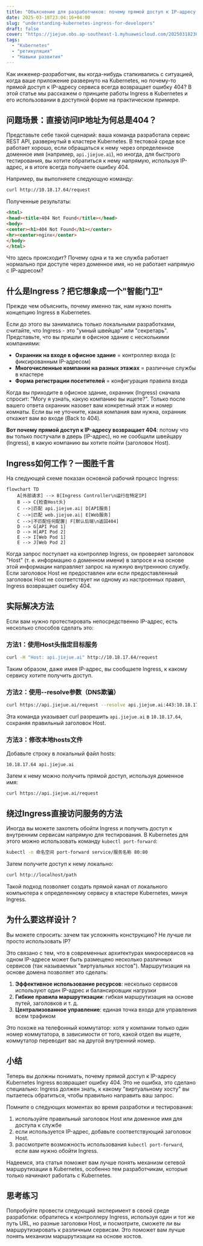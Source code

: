 ```yaml
---
title: "Объяснение для разработчиков: почему прямой доступ к IP-адресу Kubernetes Ingress возвращает 404"
date: 2025-03-18T23:04:16+04:00
slug: "understanding-kubernetes-ingress-for-developers"
draft: false
cover: "https://jiejue.obs.ap-southeast-1.myhuaweicloud.com/20250318230709119.webp"
tags:
  - "Kubernetes"
  - "ретикуляция"
  - "Навыки развития"
---
```


Как инженер-разработчик, вы когда-нибудь сталкивались с ситуацией, когда ваше приложение развернуто на Kubernetes, но почему-то прямой доступ к IP-адресу сервиса всегда возвращает ошибку 404? В этой статье мы расскажем о принципе работы Ingress в Kubernetes и его использовании в доступной форме на практическом примере.

<!--more-->

## 问题场景：直接访问IP地址为何总是404？

Представьте себе такой сценарий: ваша команда разработала сервис REST API, развернутый в кластере Kubernetes. В тестовой среде все работает хорошо, если обращаться к нему через определенное доменное имя (например, `api.jiejue.ai`), но иногда, для быстрого тестирования, вы хотите обратиться к нему напрямую, используя IP-адрес, и в итоге всегда получаете ошибку 404.

Например, вы выполняете следующую команду:

```bash
curl http://10.18.17.64/request
```

Полученные результаты:

```html
<html>
<head><title>404 Not Found</title></head>
<body>
<center><h1>404 Not Found</h1></center>
<hr><center>nginx</center>
</body>
</html>
```

Что здесь происходит? Почему одна и та же служба работает нормально при доступе через доменное имя, но не работает напрямую с IP-адресом?

## 什么是Ingress？把它想象成一个"智能门卫"

Прежде чем объяснить, почему именно так, нам нужно понять концепцию Ingress в Kubernetes.

Если до этого вы занимались только локальными разработками, считайте, что Ingress - это "умный швейцар" или "секретарь". Представьте, что вы пришли в офисное здание с несколькими компаниями:

- **Охранник на входе в офисное здание** = контроллер входа (с фиксированным IP-адресом)
- **Многочисленные компании на разных этажах** = различные службы в кластере
- **Форма регистрации посетителей** = конфигурация правила входа

Когда вы приходите в офисное здание, охранник (Ingress) сначала спросит: "Могу я узнать, какую компанию вы ищете?". Только после вашего ответа охранник назовет вам конкретный этаж и номер комнаты. Если вы не уточните, какая компания вам нужна, охранник откажет вам во входе (Back to 404).

**Вот почему прямой доступ к IP-адресу возвращает 404**: потому что вы только постучали в дверь (IP-адрес), но не сообщили швейцару (Ingress), в какую компанию вы хотите пойти (заголовок Host).

## Ingress如何工作？一图胜千言

На следующей схеме показан основной рабочий процесс Ingress:

```mermaid
flowchart TD
    A[外部请求] --> B[Ingress Controller\n运行在特定IP]
    B --> C{检查Host头}
    C -->|匹配 api.jiejue.ai| D[API服务]
    C -->|匹配 web.jiejue.ai| E[Web服务]
    C -->|不匹配任何配置| F[默认后端\n返回404]
    D --> G[API Pod 1]
    D --> H[API Pod 2]
    E --> I[Web Pod 1]
    E --> J[Web Pod 2]
```

Когда запрос поступает на контроллер Ingress, он проверяет заголовок "Host" (т. е. информацию о доменном имени) в запросе и на основе этой информации направляет запрос на нужную внутреннюю службу. Если заголовок Host не предоставлен или если предоставленный заголовок Host не соответствует ни одному из настроенных правил, Ingress возвращает ошибку 404.

## 实际解决方法

Если вам нужно протестировать непосредственно IP-адрес, есть несколько способов сделать это:

### 方法1：使用Host头指定目标服务

```bash
curl -H "Host: api.jiejue.ai" http://10.18.17.64/request
```

Таким образом, даже имея IP-адрес, вы сообщаете Ingress, к какому сервису хотите получить доступ.

### 方法2：使用--resolve参数（DNS欺骗）

```bash
curl https://api.jiejue.ai/request --resolve api.jiejue.ai:443:10.18.17.64
```

Эта команда указывает curl разрешить `api.jiejue.ai` в `10.18.17.64`, сохраняя правильный заголовок Host.

### 方法3：修改本地hosts文件

Добавьте строку в локальный файл hosts:

```
10.18.17.64 api.jiejue.ai
```

Затем к нему можно получить прямой доступ, используя доменное имя:

```bash
curl https://api.jiejue.ai/request
```

## 绕过Ingress直接访问服务的方法

Иногда вы можете захотеть обойти Ingress и получить доступ к внутренним сервисам напрямую для тестирования. В Kubernetes для этого можно использовать команду `kubectl port-forward`:

```bash
kubectl -n 命名空间 port-forward service/服务名称 80:80
```

Затем получите доступ к нему локально:

```bash
curl http://localhost/path
```

Такой подход позволяет создать прямой канал от локального компьютера к определенному сервису в кластере Kubernetes, минуя Ingress.

## 为什么要这样设计？

Вы можете спросить: зачем так усложнять конструкцию? Не лучше ли просто использовать IP?

Это связано с тем, что в современных архитектурах микросервисов на одном IP-адресе может быть размещено несколько различных сервисов (так называемых "виртуальных хостов"). Маршрутизация на основе домена позволяет это сделать:

1. **Эффективное использование ресурсов**: несколько сервисов используют один IP-адрес и балансировщик нагрузки
2. **Гибкие правила маршрутизации**: гибкая маршрутизация на основе путей, заголовков и т. д.
3. **Централизованное управление**: единая точка входа для управления всем трафиком

Это похоже на телефонный коммутатор: хотя у компании только один номер коммутатора, в зависимости от того, какой отдел вы ищете, коммутатор переводит вас на другой внутренний номер.

## 小结

Теперь вы должны понимать, почему прямой доступ к IP-адресу Kubernetes Ingress возвращает ошибку 404. Это не ошибка, это сделано специально: Ingress должен знать, к какому "виртуальному хосту" вы пытаетесь обратиться, чтобы правильно направить ваш запрос.

Помните о следующих моментах во время разработки и тестирования:

1. используйте правильный заголовок Host или доменное имя для доступа к службе
2. если используется IP-адрес, добавьте соответствующий заголовок Host.
3. рассмотрите возможность использования `kubectl port-forward`, если вам нужно обойти Ingress.

Надеемся, эта статья поможет вам лучше понять механизм сетевой маршрутизации в Kubernetes, особенно тем разработчикам, которые только начинают работать с Kubernetes.

## 思考练习

Попробуйте провести следующий эксперимент в своей среде разработки: обратитесь к контроллеру Ingress, используя один и тот же путь URL, но разные заголовки Host, и посмотрите, сможете ли вы маршрутизировать к различным сервисам. Это поможет вам лучше понять механизм маршрутизации на основе хостов.